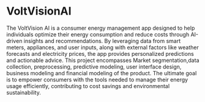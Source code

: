 # VoltVisionAI

The VoltVision AI is a consumer energy management app  designed to help individuals optimize their energy consumption and reduce costs through AI-driven insights and recommendations. By leveraging data from smart meters, appliances, and user inputs, along with external factors like weather forecasts and electricity prices, the app provides personalized predictions and actionable advice. This project encompasses Market segmentation,data collection, preprocessing, predictive modeling, user interface design, business modeling and financial modeling of the product. The ultimate goal is to empower consumers with the tools needed to manage their energy usage efficiently, contributing to cost savings and environmental sustainability.

